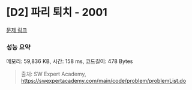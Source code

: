 # [D2] 파리 퇴치 - 2001 

[문제 링크](https://swexpertacademy.com/main/code/problem/problemDetail.do?contestProbId=AV5PzOCKAigDFAUq) 

### 성능 요약

메모리: 59,836 KB, 시간: 158 ms, 코드길이: 478 Bytes



> 출처: SW Expert Academy, https://swexpertacademy.com/main/code/problem/problemList.do